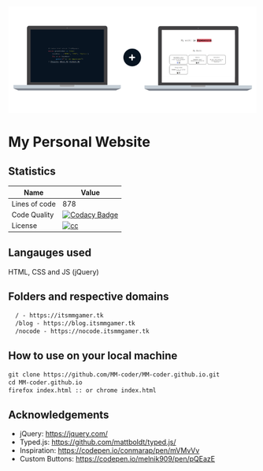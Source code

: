 ![](header.png)

# My Personal Website
## Statistics

| Name          | Value                                                                                                                                                                                                                                                                         |
|---------------|-------------------------------------------------------------------------------------------------------------------------------------------------------------------------------------------------------------------------------------------------------------------------------|
| Lines of code | 878                                                                                                                                                                                                                                                                           |
| Code Quality  | [![Codacy Badge](https://api.codacy.com/project/badge/Grade/cd725337dd9b4ccd84bf5a34a0e57761)](https://www.codacy.com/app/MM-coder/MM-coder.github.io?utm_source=github.com&amp;utm_medium=referral&amp;utm_content=MM-coder/MM-coder.github.io&amp;utm_campaign=Badge_Grade) |
| License       | [![cc](https://licensebuttons.net/l/by-nc-nd/3.0/88x31.png)](https://creativecommons.org/licenses/by-nc-nd/3.0/)                                                                                                                                                             |

## Langauges used

HTML, CSS and JS (jQuery)

## Folders and respective domains

```
  / - https://itsmmgamer.tk
  /blog - https://blog.itsmmgamer.tk
  /nocode - https://nocode.itsmmgamer.tk
```

## How to use on your local machine

```
git clone https://github.com/MM-coder/MM-coder.github.io.git
cd MM-coder.github.io
firefox index.html :: or chrome index.html
```


## Acknowledgements
*   jQuery: https://jquery.com/
*   Typed.js: https://github.com/mattboldt/typed.js/
*   Inspiration: https://codepen.io/conmarap/pen/mVMvVv
*   Custom Buttons: https://codepen.io/melnik909/pen/pQEazE 

